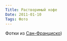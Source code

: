 ```yaml
---
Title: Растворимый кофе
Date: 2011-01-10
Tags: Фото
---
```


<div class="text"><p>Фотки из <a href="http://spleaner.posterous.com/">Сан-Франциско</a>)</p></div>
